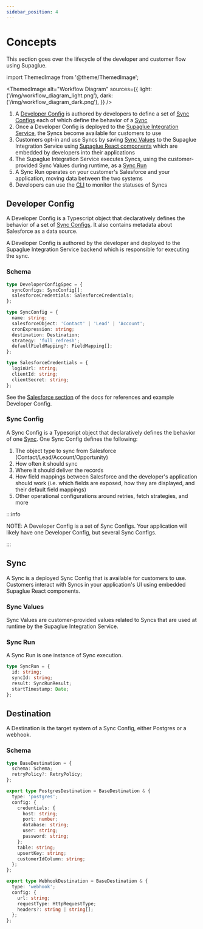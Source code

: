```yaml
---
sidebar_position: 4
---
```


# Concepts

This section goes over the lifecycle of the developer and customer flow using Supaglue.

import ThemedImage from '@theme/ThemedImage';

<ThemedImage
  alt="Workflow Diagram"
  sources={{
    light: ('/img/workflow_diagram_light.png'),
    dark: ('/img/workflow_diagram_dark.png'),
  }}
/>

1. A [Developer Config](developer_config) is authored by developers to define a set of [Sync Configs](developer_config#sync-config) each of which define the behavior of a [Sync](sync)
2. Once a Developer Config is deployed to the [Supaglue Integration Service](architecture), the Syncs become available for customers to use
3. Customers opt-in and use Syncs by saving [Sync Values](sync#sync-values) to the Supaglue Integration Service using [Supaglue React components](react-components) which are embedded by developers into their applications
4. The Supaglue Integration Service executes Syncs, using the customer-provided Sync Values during runtime, as a [Sync Run](sync#sync-run)
5. A Sync Run operates on your customer's Salesforce and your application, moving data between the two systems
6. Developers can use the [CLI](cli) to monitor the statuses of Syncs


## Developer Config

A Developer Config is a Typescript object that declaratively defines the behavior of a set of [Sync Configs](developer_config#sync-config). It also contains metadata about Salesforce as a data source.

A Developer Config is authored by the developer and deployed to the Supaglue Integration Service backend which is responsible for executing the sync.

### Schema

```typescript
type DeveloperConfigSpec = {
  syncConfigs: SyncConfig[];
  salesforceCredentials: SalesforceCredentials;
};

type SyncConfig = {
  name: string;
  salesforceObject: 'Contact' | 'Lead' | 'Account';
  cronExpression: string;
  destination: Destination;
  strategy: 'full_refresh';
  defaultFieldMapping?: FieldMapping[];
};

type SalesforceCredentials = {
  loginUrl: string;
  clientId: string;
  clientSecret: string;
};
```

See the [Salesforce section](integrations/salesforce) of the docs for references and example Developer Config.

### Sync Config

A Sync Config is a Typescript object that declaratively defines the behavior of one [Sync](developer_config#sync). One Sync Config defines the following:

1. The object type to sync from Salesforce (Contact/Lead/Account/Opportunity)
2. How often it should sync
3. Where it should deliver the records
4. How field mappings between Salesforce and the developer's application should work (i.e. which fields are exposed, how they are displayed, and their default field mappings)
5. Other operational configurations around retries, fetch strategies, and more

:::info

NOTE: A Developer Config is a set of Sync Configs. Your application will likely have one Developer Config, but several Sync Configs.

:::

## Sync

A Sync is a deployed Sync Config that is available for customers to use. Customers interact with Syncs in your application's UI using embedded Supaglue React components.

### Sync Values

Sync Values are customer-provided values related to Syncs that are used at runtime by the Supaglue Integration Service.

### Sync Run

A Sync Run is one instance of Sync execution.

```typescript
type SyncRun = {
  id: string;
  syncId: string;
  result: SyncRunResult;
  startTimestamp: Date;
};
```

## Destination

A Destination is the target system of a Sync Config, either Postgres or a webhook.

### Schema

```typescript
type BaseDestination = {
  schema: Schema;
  retryPolicy?: RetryPolicy;
};
```

```typescript
export type PostgresDestination = BaseDestination & {
  type: 'postgres';
  config: {
    credentials: {
      host: string;
      port: number;
      database: string;
      user: string;
      password: string;
    };
    table: string;
    upsertKey: string;
    customerIdColumn: string;
  };
};
```

```typescript
export type WebhookDestination = BaseDestination & {
  type: 'webhook';
  config: {
    url: string;
    requestType: HttpRequestType;
    headers?: string | string[];
  };
};
```


